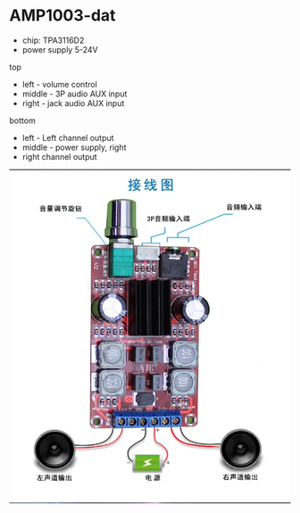 
# AMP1003-dat 

- chip: TPA3116D2
- power supply 5-24V 


top 
- left - volume control
- middle - 3P audio AUX input
- right - jack audio AUX input 
  
bottom 
- left - Left channel output
- middle - power supply, right
- right channel output 


![](2023-09-28-16-26-44.png)